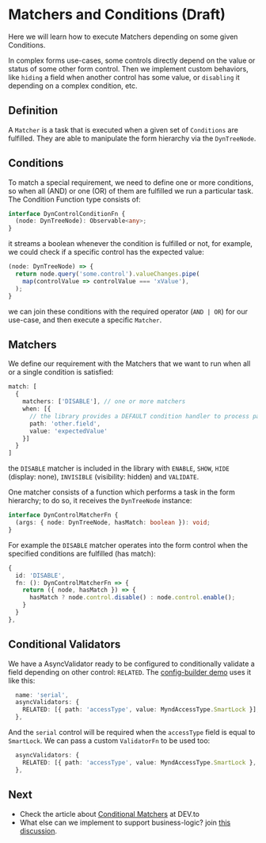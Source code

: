 # Matchers and Conditions (Draft)

Here we will learn how to execute Matchers depending on some given Conditions.

In complex forms use-cases, some controls directly depend on the value or status of some other form control. Then we implement custom behaviors, like `hiding` a field when another control has some value, or `disabling` it depending on a complex condition, etc.

## Definition

A `Matcher` is a task that is executed when a given set of `Conditions` are fulfilled. They are able to manipulate the form hierarchy via the `DynTreeNode`.

## Conditions

To match a special requirement, we need to define one or more conditions, so when all (AND) or one (OR) of them are fulfilled we run a particular task. The Condition Function type consists of:

```typescript
interface DynControlConditionFn {
  (node: DynTreeNode): Observable<any>;
}
```

it streams a boolean whenever the condition is fulfilled or not, for example, we could check if a specific control has the expected value:

```typescript
(node: DynTreeNode) => {
  return node.query('some.control').valueChanges.pipe(
    map(controlValue => controlValue === 'xValue'),
  );
}
```

we can join these conditions with the required operator (`AND | OR`) for our use-case, and then execute a specific `Matcher`.

## Matchers

We define our requirement with the Matchers that we want to run when all or a single condition is satisfied:

```typescript
match: [
  {
    matchers: ['DISABLE'], // one or more matchers
    when: [{
      // the library provides a DEFAULT condition handler to process path, value and negate
      path: 'other.field',
      value: 'expectedValue'
    }]
  }
]
```

the `DISABLE` matcher is included in the library with `ENABLE`, `SHOW`, `HIDE` (display: none), `INVISIBLE` (visibility: hidden) and `VALIDATE`.

One matcher consists of a function which performs a task in the form hierarchy; to do so, it receives the `DynTreeNode` instance:

```typescript
interface DynControlMatcherFn {
  (args: { node: DynTreeNode, hasMatch: boolean }): void;
}
```

For example the `DISABLE` matcher operates into the form control when the specified conditions are fulfilled (has match):

```typescript
{
  id: 'DISABLE',
  fn: (): DynControlMatcherFn => {
    return ({ node, hasMatch }) => {
      hasMatch ? node.control.disable() : node.control.enable();
    }
  }
},
```

## Conditional Validators

We have a AsyncValidator ready to be configured to conditionally validate a field depending on other control: `RELATED`. The [config-builder demo](https://mynd.dev/demos/dyn-forms/builder) uses it like this:

```typescript
  name: 'serial',
  asyncValidators: {
    RELATED: [{ path: 'accessType', value: MyndAccessType.SmartLock }],
  },
```

And the `serial` control will be required when the `accessType` field is equal to `SmartLock`. We can pass a custom `ValidatorFn` to be used too:

```typescript
  asyncValidators: {
    RELATED: [{ path: 'accessType', value: MyndAccessType.SmartLock }, Validators.min(3)],
  },
```

## Next

- Check the article about [Conditional Matchers](https://dev.to/myndpm/conditional-tasks-in-dynamic-forms-h8) at DEV.to
- What else can we implement to support business-logic? join [this discussion](https://github.com/myndpm/open-source/discussions/4).
